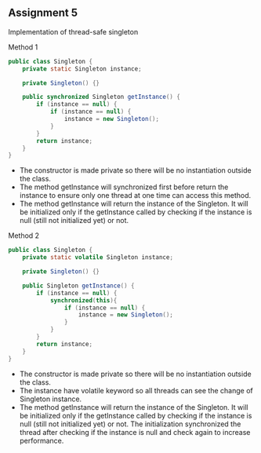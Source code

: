 ## Assignment 5
Implementation of thread-safe singleton

Method 1
```java
public class Singleton {
    private static Singleton instance;

    private Singleton() {}

    public synchronized Singleton getInstance() {
        if (instance == null) {
            if (instance == null) {
                instance = new Singleton();
            }
        }
        return instance;
    }
}
```
- The constructor is made private so there will be no instantiation outside the class.
- The method getInstance will synchronized first before return the instance to ensure only one thread at one time can access this method.
- The method getInstance will return the instance of the Singleton. It will be initialized only if the getInstance called by checking if the instance is null (still not initialized yet) or not.


Method 2
```java
public class Singleton {
    private static volatile Singleton instance;

    private Singleton() {}

    public Singleton getInstance() {
        if (instance == null) {
            synchronized(this){
                if (instance == null) {
                    instance = new Singleton();
                }
            }
        }
        return instance;
    }
}
```
- The constructor is made private so there will be no instantiation outside the class.
- The instance have volatile keyword so all threads can see the change of Singleton instance.
- The method getInstance will return the instance of the Singleton. It will be initialized only if the getInstance called by checking if the instance is null (still not initialized yet) or not. The initialization synchronized the thread after checking if the instance is null and check again to increase performance.